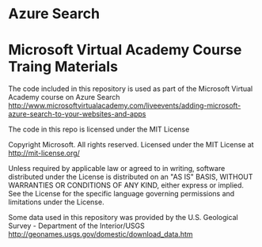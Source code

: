 # Azure Search
# Microsoft Virtual Academy Course Traing Materials

The code included in this repository is used as part of the Microsoft Virtual Academy course on Azure Search 
http://www.microsoftvirtualacademy.com/liveevents/adding-microsoft-azure-search-to-your-websites-and-apps

The code in this repo is licensed under the MIT License

Copyright Microsoft. All rights reserved.
Licensed under the MIT License at http://mit-license.org/

Unless required by applicable law or agreed to in writing, software
distributed under the License is distributed on an "AS IS" BASIS,
WITHOUT WARRANTIES OR CONDITIONS OF ANY KIND, either express or implied.
See the License for the specific language governing permissions and
limitations under the License.

Some data used in this repository was provided by the U.S. Geological Survey - Department of the Interior/USGS
http://geonames.usgs.gov/domestic/download_data.htm
